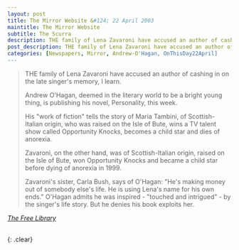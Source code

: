 ```yaml
---
layout: post
title: The Mirror Website &#124; 22 April 2003
maintitle: The Mirror Website
subtitle: The Scurra
description: THE family of Lena Zavaroni have accused an author of cashing in on the late singer's memory, I learn.
post_description: THE family of Lena Zavaroni have accused an author of cashing in on the late singer's memory, I learn.
categories: [Newspapers, Mirror, Andrew-O'Hagan, OnThisDay22April]
---
```


<blockquote>
<p>THE family of Lena Zavaroni have accused an author of cashing in on the late singer's memory, I learn.</p>
<p>Andrew O'Hagan, deemed in the literary world to be a bright young thing, is publishing his novel, Personality, this week.</p>
<p>His "work of fiction" tells the story of Maria Tambini, of Scottish-Italian origin, who was raised on the Isle of Bute, wins a TV talent show called Opportunity Knocks, becomes a child star and dies of anorexia.</p>
<p>Zavaroni, on the other hand, was of Scottish-Italian origin, raised on the Isle of Bute, won Opportunity Knocks and became a child star before dying of anorexia in 1999.</p>
<p>Zavaroni's sister, Carla Bush, says of O'Hagan: "He's making money out of somebody else's life. He is using Lena's name for his own ends." O'Hagan admits he was inspired - "touched and intrigued" - by the singer's life story. But he denies his book exploits her.</p>
</blockquote>

<cite><a href="https://www.thefreelibrary.com/The+Scurra.-a0100434743">The Free Library</a></cite>

<br />{: .clear}
